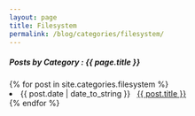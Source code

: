 ```yaml
---
layout: page
title: Filesystem
permalink: /blog/categories/filesystem/
---
```


<h5> Posts by Category : {{ page.title }} </h5>

<div class="card">
{% for post in site.categories.filesystem %}
 <li class="category-posts"><span>{{ post.date | date_to_string }}</span> &nbsp; <a href="{{ post.url }}">{{ post.title }}</a></li>
{% endfor %}
</div>